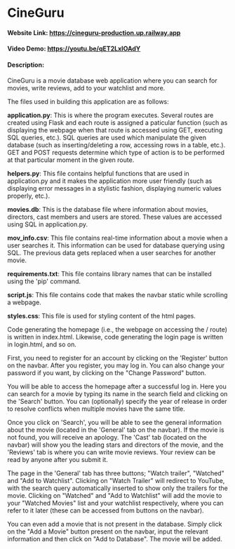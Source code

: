 # CineGuru
#### Website Link: https://cineguru-production.up.railway.app
#### Video Demo:  https://youtu.be/qET2LxIOAdY
#### Description:
CineGuru is a movie database web application where you can search for movies, write reviews, add to your watchlist and more.

The files used in building this application are as follows:

**application.py**: This is where the program executes. Several routes are created using Flask and each route is assigned a paticular function (such as displaying the webpage when that route is accessed using GET, executing SQL queries, etc.). SQL queries are used which manipulate the given database (such as inserting/deleting a row, accessing rows in a table, etc.). GET and POST requests determine which type of action is to be performed at that particular moment in the given route.

**helpers.py**: This file contains helpful functions that are used in application.py and it makes the application more user friendly (such as displaying error messages in a stylistic fashion, displaying numeric values properly, etc.).

**movies.db**: This is the database file where information about movies, directors, cast members and users are stored. These values are accessed using SQL in application.py.

**mov_info.csv**: This file contains real-time information about a movie when a user searches it. This information can be used for database querying using SQL. The previous data gets replaced when a user searches for another movie.

**requirements.txt**: This file contains library names that can be installed using the 'pip' command.

**script.js**: This file contains code that makes the navbar static while scrolling a webpage.

**styles.css**: This file is used for styling content of the html pages.

Code generating the homepage (i.e., the webpage on accessing the / route) is written in index.html. Likewise, code generating the login page is written in login.html, and so on.

First, you need to register for an account by clicking on the 'Register' button on the navbar. After you register, you may log in. You can also change your password if you want, by clicking on the "Change Password" button.

You will be able to access the homepage after a successful log in. Here you can search for a movie by typing its name in the search field and clicking on the 'Search' button. You can (optionally) specify the year of release in order to resolve conflicts when multiple movies have the same title.

Once you click on 'Search', you will be able to see the general information about the movie (located in the 'General' tab on the navbar). If the movie is not found, you will receive an apology. The 'Cast' tab (located on the navbar) will show you the leading stars and directors of the movie, and the 'Reviews' tab is where you can write movie reviews. Your review can be read by anyone after you submit it.

The page in the 'General' tab has three buttons; "Watch trailer", "Watched" and "Add to Watchlist". Clicking on "Watch Trailer" will redirect to YouTube, with the search query automatically inserted to show only the trailers for the movie. Clicking on "Watched" and "Add to Watchlist" will add the movie to your "Watched Movies" list and your watchlist respectively, where you can refer to it later (these can be accessed from buttons on the navbar).

You can even add a movie that is not present in the database. Simply click on the "Add a Movie" button present on the navbar, input the relevant information and then click on "Add to Database". The movie will be added.
